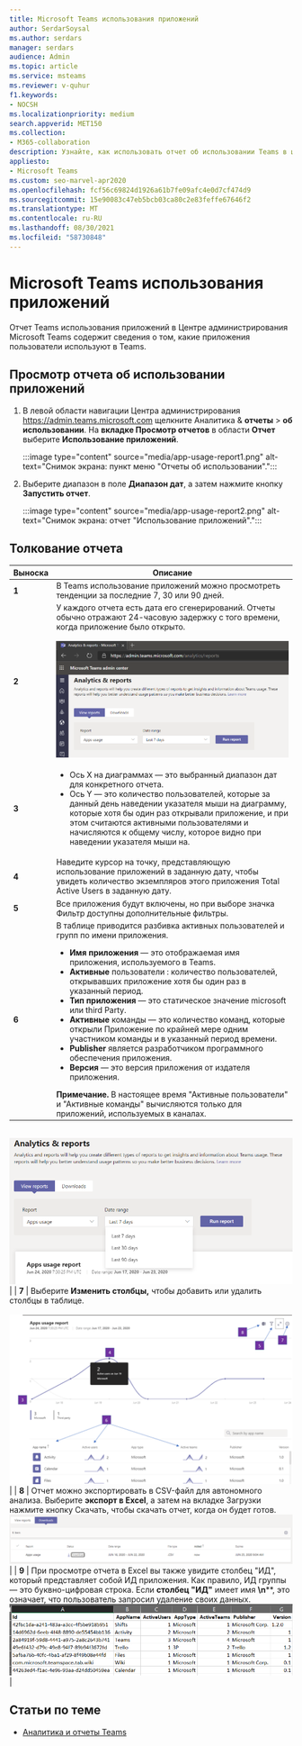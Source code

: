 ```yaml
---
title: Microsoft Teams использования приложений
author: SerdarSoysal
ms.author: serdars
manager: serdars
audience: Admin
ms.topic: article
ms.service: msteams
ms.reviewer: v-quhur
f1.keywords:
- NOCSH
ms.localizationpriority: medium
search.appverid: MET150
ms.collection:
- M365-collaboration
description: Узнайте, как использовать отчет об использовании Teams в центре администрирования Microsoft Teams приложений.
appliesto:
- Microsoft Teams
ms.custom: seo-marvel-apr2020
ms.openlocfilehash: fcf56c69824d1926a61b7fe09afc4e0d7cf474d9
ms.sourcegitcommit: 15e90083c47eb5bcb03ca80c2e83feffe67646f2
ms.translationtype: MT
ms.contentlocale: ru-RU
ms.lasthandoff: 08/30/2021
ms.locfileid: "58730848"
---
```

# <a name="microsoft-teams-app-usage-report"></a>Microsoft Teams использования приложений

Отчет Teams использования приложений в Центре администрирования Microsoft Teams содержит сведения о том, какие приложения пользователи используют в Teams.  

## <a name="view-the-app-usage-report"></a>Просмотр отчета об использовании приложений

1.  В левой области навигации Центра администрирования <https://admin.teams.microsoft.com> щелкните Аналитика & **отчеты** \> **об использовании**. На **вкладке Просмотр отчетов** в области **Отчет** выберите **Использование приложений**.

     :::image type="content" source="media/app-usage-report1.png" alt-text="Снимок экрана: пункт меню "Отчеты об использовании".":::

2.  Выберите диапазон в поле **Диапазон дат**, а затем нажмите кнопку **Запустить отчет**.

      :::image type="content" source="media/app-usage-report2.png" alt-text="Снимок экрана: отчет "Использование приложений".":::

## <a name="interpret-the-report"></a>Толкование отчета

|Выноска |Описание  |
|--------|-------------|
|**1**   |В Teams использование приложений можно просмотреть тенденции за последние 7, 30 или 90 дней. |
|**2**   |У каждого отчета есть дата его сгенерирований. Отчеты обычно отражают 24-часовую задержку с того времени, когда приложение было открыто. <br><br>![Снимок экрана: отчет "Использование приложений" с диапазонами дат.](media/app-usage-report3.png)|
|**3**    | <ul><li>Ось X на диаграммах — это выбранный диапазон дат для конкретного отчета.</li><li>Ось Y — это количество пользователей, которые за данный день наведении указателя мыши на диаграмму, которые хотя бы один раз открывали приложение, и при этом считаются активными пользователями и начисляются к общему числу, которое видно при наведении указателя мыши на.</li></ul>|
|**4**   |Наведите курсор на точку, представляющую использование приложений в заданную дату, чтобы увидеть количество экземпляров этого приложения Total Active Users в заданную дату.  |
|**5**   |Все приложения будут включены, но при выборе значка Фильтр доступны дополнительные фильтры.  |
|**6**   |В таблице приводится разбивка активных пользователей и групп по имени приложения.<br><ul><li>**Имя приложения** — это отображаемая имя приложения, используемого в Teams.</li><li>**Активные** пользователи : количество пользователей, открывавших приложение хотя бы один раз в указанный период.</li><li>**Тип приложения** — это статическое значение microsoft или third Party.</li><li>**Активные** команды — это количество команд, которые открыли Приложение по крайней мере одним участником команды и в указанный период времени.</li><li>**Publisher** является разработчиком программного обеспечения приложения.</li><li>**Версия** — это версия приложения от издателя приложения.</li></ul><b> Примечание.</b> В настоящее время "Активные пользователи" и "Активные команды" вычисляются только для приложений, используемых в каналах.     

<br>![Снимок экрана: отчет об использовании приложений.](media/app-usage-report4.png)  | | **7**  | Выберите **Изменить столбцы,** чтобы добавить или удалить столбцы в таблице.<br><br>![Снимок экрана: страница "Изменение столбцов".](media/app-usage-report5.png)  | | **8**  | Отчет можно экспортировать в CSV-файл для автономного анализа. Выберите **экспорт в Excel**, а  затем на вкладке Загрузки нажмите кнопку Скачать, чтобы скачать отчет, когда он будет готов. <br>![Снимок экрана: страница "Загрузки".](media/app-usage-report7.png)  | | **9** | При просмотре отчета в Excel вы также увидите столбец "ИД", который представляет собой ИД приложения.  Как правило, ИД группы — это буквно-цифровая строка. Если **столбец "ИД"** имеет имя **\n****, это означает, что пользователь запросил удаление своих данных.<br>![Снимок экрана: загруженный Excel отчет.](media/app-usage-report8.png)  |

## <a name="related-topics"></a>Статьи по теме

- [Аналитика и отчеты Teams](teams-reporting-reference.md)